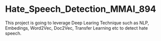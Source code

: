 # Hate_Speech_Detection_MMAI_894
 This project is going to leverage Deep Learing Technique such as NLP, Embedings, Word2Vec, Doc2Vec, Transfer Learning etc to detect hate speech.
